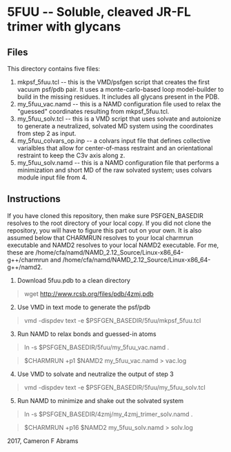 # 5FUU -- Soluble, cleaved JR-FL trimer with glycans

## Files

This directory contains five files:
1. mkpsf_5fuu.tcl -- this is the VMD/psfgen script that creates the first vacuum psf/pdb pair.  It uses a monte-carlo-based loop model-builder to build in the missing residues.  It includes all glycans present in the PDB.
2. my_5fuu_vac.namd -- this is a NAMD configuration file used to relax the "guessed" coordinates resulting from mkpsf_5fuu.tcl.
3. my_5fuu_solv.tcl -- this is a VMD script that uses solvate and autoionize to generate a neutralized, solvated MD system using the coordinates from step 2 as input.
4. my_5fuu_colvars_op.inp -- a colvars input file that defines collective varialbles that allow for center-of-mass restraint and an orientational restraint to keep the C3v axis along z.
5. my_5fuu_solv.namd -- this is a NAMD configuration file that performs a minimization and short MD of the raw solvated system; uses colvars module input file from 4.

## Instructions

If you have cloned this repository, then make sure PSFGEN_BASEDIR resolves to the root directory of your local copy.  If you did not
clone the repository, you will have to figure this part out on your own.  It is also assumed below that CHARMRUN resolves to your local charmrun executable and NAMD2 resolves to your local NAMD2 executable.  For me, these are /home/cfa/namd/NAMD_2.12_Source/Linux-x86_64-g++/charmrun and /home/cfa/namd/NAMD_2.12_Source/Linux-x86_64-g++/namd2.

1. Download 5fuu.pdb to a clean directory

> wget http://www.rcsb.org/files/pdb/4zmj.pdb

2. Use VMD in text mode to generate the psf/pdb

> vmd -dispdev text -e $PSFGEN_BASEDIR/5fuu/mkpsf_5fuu.tcl

3. Run NAMD to relax bonds and guessed-in atoms

> ln -s $PSFGEN_BASEDIR/5fuu/my_5fuu_vac.namd .

> $CHARMRUN +p1 $NAMD2 my_5fuu_vac.namd > vac.log

4. Use VMD to solvate and neutralize the output of step 3

> vmd -dispdev text -e $PSFGEN_BASEDIR/5fuu/my_5fuu_solv.tcl

5. Run NAMD to minimize and shake out the solvated system

> ln -s $PSFGEN_BASEDIR/4zmj/my_4zmj_trimer_solv.namd .

> $CHARMRUN +p16 $NAMD2 my_5fuu_solv.namd > solv.log

2017, Cameron F Abrams

